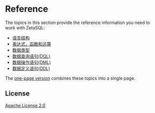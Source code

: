 # Reference

The topics in this section provide the reference information you need to work with ZetaSQL:

- [语言结构](./lexical.md)
- [表达式，函数和运算](./expressions_functions_and_operators.md)
- [数据类型](./data_types.md)
- [数据查询语句(DQL)](query.md)
- [数据操作语句(DML)](dml.md)
- [数据定义语句(DDL)](ddl.md)

The [one-page version](https://github.com/google/zetasql/blob/master/docs/one-pager.md) combines these topics into a single page.

## License

[Apache License 2.0](https://github.com/google/zetasql/blob/master/LICENSE)